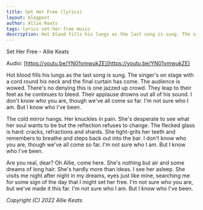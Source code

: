 ```yaml
---
title: Set Her Free (lyrics)
layout: blogpost
author: Allie Keats
tags: lyrics set-her-free music
description: Hot blood fills his lungs as the last song is sung. The singer's on stage with a cord round his neck [...]
---
```


Set Her Free - Allie Keats

Audio: [https://youtu.be/YN01vmwukZE](https://youtu.be/YN01vmwukZE)

Hot blood fills his lungs as the last song is sung. The singer's on stage with a cord round his neck and the final curtain has come. The audience is wowed. There's no denying this is one jazzed up crowd. They leap to their feet as he continues to bleed. Their applause drowns out all of his sound. I don't know who you are, though we've all come so far. I'm not sure who I am. But I know who I've been.

The cold mirror hangs. Her knuckles in pain. She's desperate to see what her soul wants to be but the reflection refuses to change. The flecked glass is hard: cracks, refractions and shards. She tight-grits her teeth and remembers to breathe and steps back out into the bar. I don't know who you are, though we've all come so far. I'm not sure who I am. But I know who I've been.

Are you real, dear? Oh Allie, come here. She's nothing but air and some dreams of long hair. She's hardly more than ideas. I see her asleep. She visits me night after night in my dreams, eyes just like mine, searching me for some sign of the day that I might set her free. I'm not sure who you are, but we've made it this far. I'm not sure who I am. But I know who I've been.

*Copyright (C) 2022 Allie Keats*
